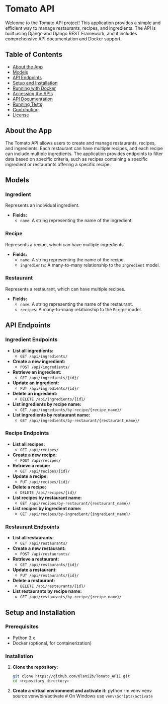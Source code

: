 # Tomato API

Welcome to the Tomato API project! This application provides a simple and efficient way to manage restaurants, recipes, and ingredients. The API is built using Django and Django REST Framework, and it includes comprehensive API documentation and Docker support.

## Table of Contents

- [About the App](#about-the-app)
- [Models](#models)
- [API Endpoints](#api-endpoints)
- [Setup and Installation](#setup-and-installation)
- [Running with Docker](#running-with-docker)
- [Accessing the APIs](#accessing-the-apis)
- [API Documentation](#api-documentation)
- [Running Tests](#running-tests)
- [Contributing](#contributing)
- [License](#license)

## About the App

The Tomato API allows users to create and manage restaurants, recipes, and ingredients. Each restaurant can have multiple recipes, and each recipe can include multiple ingredients. The application provides endpoints to filter data based on specific criteria, such as recipes containing a specific ingredient or restaurants offering a specific recipe.

## Models

### Ingredient

Represents an individual ingredient.

- **Fields:**
  - `name`: A string representing the name of the ingredient.

### Recipe

Represents a recipe, which can have multiple ingredients.

- **Fields:**
  - `name`: A string representing the name of the recipe.
  - `ingredients`: A many-to-many relationship to the `Ingredient` model.

### Restaurant

Represents a restaurant, which can have multiple recipes.

- **Fields:**
  - `name`: A string representing the name of the restaurant.
  - `recipes`: A many-to-many relationship to the `Recipe` model.

## API Endpoints

### Ingredient Endpoints

- **List all ingredients:**
  - `GET /api/ingredients/`
- **Create a new ingredient:**
  - `POST /api/ingredients/`
- **Retrieve an ingredient:**
  - `GET /api/ingredients/{id}/`
- **Update an ingredient:**
  - `PUT /api/ingredients/{id}/`
- **Delete an ingredient:**
  - `DELETE /api/ingredients/{id}/`
- **List ingredients by recipe name:**
  - `GET /api/ingredients/by-recipe/{recipe_name}/`
- **List ingredients by restaurant name:**
  - `GET /api/ingredients/by-restaurant/{restaurant_name}/`

### Recipe Endpoints

- **List all recipes:**
  - `GET /api/recipes/`
- **Create a new recipe:**
  - `POST /api/recipes/`
- **Retrieve a recipe:**
  - `GET /api/recipes/{id}/`
- **Update a recipe:**
  - `PUT /api/recipes/{id}/`
- **Delete a recipe:**
  - `DELETE /api/recipes/{id}/`
- **List recipes by restaurant name:**
  - `GET /api/recipes/by-restaurant/{restaurant_name}/`
- **List recipes by ingredient name:**
  - `GET /api/recipes/by-ingredient/{ingredient_name}/`

### Restaurant Endpoints

- **List all restaurants:**
  - `GET /api/restaurants/`
- **Create a new restaurant:**
  - `POST /api/restaurants/`
- **Retrieve a restaurant:**
  - `GET /api/restaurants/{id}/`
- **Update a restaurant:**
  - `PUT /api/restaurants/{id}/`
- **Delete a restaurant:**
  - `DELETE /api/restaurants/{id}/`
- **List restaurants by recipe name:**
  - `GET /api/restaurants/by-recipe/{recipe_name}/`

## Setup and Installation

### Prerequisites

- Python 3.x
- Docker (optional, for containerization)

### Installation

1. **Clone the repository:**
   ```bash
   git clone https://github.com/Olani2b/Tomato_API1.git
   cd <repository_directory>
2. **Create a virtual environment and activate it:**
   python -m venv venv
source venv/bin/activate  # On Windows use `venv\Scripts\activate`

